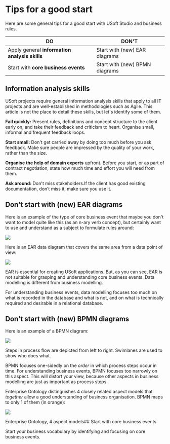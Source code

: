# Tips for a good start

Here are some general tips for a good start with USoft Studio and business rules.

|**DO**  |**DON'T**|
|--------|--------|
|Apply general **information analysis skills**|Start with (new) EAR diagrams|
|Start with **core business events**|Start with (new) BPMN diagrams|



## Information analysis skills

USoft projects require general information analysis skills that apply to all IT projects and are well-established in methodologies such as Agile. This article is not the place to detail these skills, but let's identify some of them.

**Fail quickly:** Present rules, definitions and concept structure to the client early on, and take their feedback and criticism to heart. Organise small, informal and frequent feedback loops.

**Start small:** Don't get carried away by doing too much before you ask feedback. Make sure people are impressed by the quality of your work, rather than the size.

**Organise the help of domain experts** upfront. Before you start, or as part of contract negotiation, state how much time and effort you will need from them.

**Ask around:** Don't miss stakeholders.If the client has good existing documentation, don’t miss it, make sure you use it.

## Don't start with (new) EAR diagrams

Here is an example of the type of core business event that maybe you don't want to model quite like this (as an n-ary verb concept), but certainly want to use and understand as a subject to formulate rules around:

![](/api/Business%20rules/Business%20rules%20in%20a%20project/assets/ae117b73-17a1-417b-b358-2ae6a7f8217b.png)

Here is an EAR data diagram that covers the same area from a data point of view:

![](/api/Business%20rules/Business%20rules%20in%20a%20project/assets/067ad972-9785-4280-894b-5a06a4bd51a3.png)

EAR is essential for creating USoft applications. But, as you can see, EAR is not suitable for grasping and understanding core business events. Data modelling is different from business modelling.

For understanding business events, data modelling focuses too much on what is recorded in the database and what is not, and on what is technically required and desirable in a relational database.

## Don't start with (new) BPMN diagrams

Here is an example of a BPMN diagram:

![](/api/Business%20rules/Business%20rules%20in%20a%20project/assets/ea50a4f3-dcab-4b65-bea7-dac827405ed2.png)

Steps in process flow are depicted from left to right. Swimlanes are used to show who does what.

BPMN focuses one-sidedly on the *order* in which process steps occur in time. For understanding business events, BPMN focuses too narrowly on this aspect. This will distort your view, because other aspects in business modelling are just as important as process steps.

Enterprise Ontology distinguishes 4 closely related aspect models that *together* allow a good understanding of business organisation. BPMN maps to only 1 of them (in orange):

![](/api/Business%20rules/Business%20rules%20in%20a%20project/assets/fcedda0d-6d78-48b2-a091-d0d417c6a4d4.png)

Enterprise Ontology, 4 aspect models## Start with core business events

Start your business vocabulary by identifying and focusing on core business events.